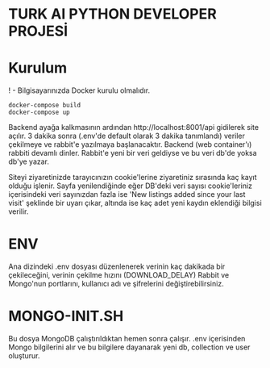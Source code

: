 # TURK AI PYTHON DEVELOPER PROJESİ

# Kurulum
! - Bilgisayarınızda Docker kurulu olmalıdır.
```
docker-compose build
docker-compose up
```
Backend ayağa kalkmasının ardından http://localhost:8001/api gidilerek site açılır. 3 dakika sonra (.env'de default olarak 3 dakika tanımlandı) veriler çekilmeye ve rabbit'e yazılmaya başlanacaktır. Backend (web container'ı) rabbiti devamlı dinler. Rabbit'e yeni bir veri geldiyse ve bu veri db'de yoksa db'ye yazar.

Siteyi ziyaretinizde tarayıcınızın cookie'lerine ziyaretiniz sırasında kaç kayıt olduğu işlenir. Sayfa yenilendiğinde eğer DB'deki veri sayısı cookie'leriniz içerisindeki veri sayınızdan fazla ise 'New listings added since your last visit' şeklinde bir uyarı çıkar, altında ise kaç adet yeni kaydın eklendiği bilgisi verilir.

# ENV
Ana dizindeki .env dosyası düzenlenerek verinin kaç dakikada bir çekileceğini, verinin çekilme hızını (DOWNLOAD_DELAY) Rabbit ve Mongo'nun portlarını, kullanıcı adı ve şifrelerini değiştirebilirsiniz.


# MONGO-INIT.SH
Bu dosya MongoDB çalıştırıldıktan hemen sonra çalışır. .env içerisinden Mongo bilgilerini alır  ve bu bilgilere dayanarak yeni db, collection ve user oluşturur.
